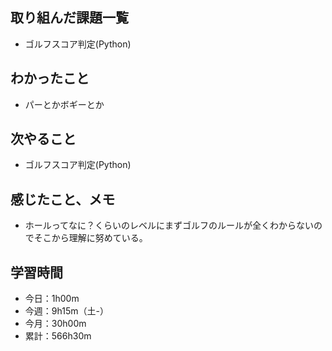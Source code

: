## 取り組んだ課題一覧
- ゴルフスコア判定(Python)
## わかったこと
- パーとかボギーとか
## 次やること
- ゴルフスコア判定(Python)
## 感じたこと、メモ
- ホールってなに？くらいのレベルにまずゴルフのルールが全くわからないのでそこから理解に努めている。
## 学習時間
- 今日：1h00m
- 今週：9h15m（土-）
- 今月：30h00m
- 累計：566h30m